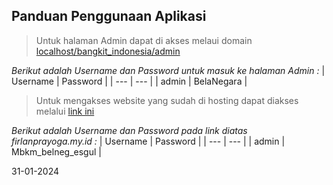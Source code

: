## Panduan Penggunaan Aplikasi

> Untuk halaman Admin dapat di akses melaui domain [localhost/bangkit_indonesia/admin](http://localhost/bangkit_indonesia/admin/)

*Berikut adalah Username dan Password untuk masuk ke halaman Admin :*
| Username | Password |
| --- | --- |
| admin | BelaNegara |

> Untuk mengakses website yang sudah di hosting dapat diakses melalui [link ini](https://firlanprayoga.my.id)

*Berikut adalah Username dan Password pada link diatas _firlanprayoga.my.id_ :*
| Username | Password |
| --- | --- |
| admin | Mbkm_belneg_esgul |


31-01-2024
